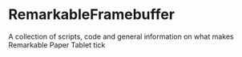 # RemarkableFramebuffer
A collection of scripts, code and general information on what makes Remarkable Paper Tablet tick
